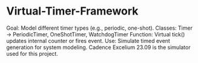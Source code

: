 # Virtual-Timer-Framework
Goal: Model different timer types (e.g., periodic, one-shot).  Classes: Timer → PeriodicTimer, OneShotTimer, WatchdogTimer  Function: Virtual tick() updates internal counter or fires event.  Use: Simulate timed event generation for system modeling.
Cadence Excelium 23.09 is the simulator used for this project.
